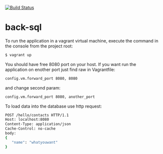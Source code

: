 [![Build Status](https://travis-ci.org/VitaliyKolesnik/back-sql.svg?branch=develop)](https://travis-ci.org/VitaliyKolesnik/back-sql)
# back-sql

To run the application in a vagrant virtual machine, execute the command in the
console from the project root:
```sh
$ vagrant up
```
You should have free 8080 port on your host.
If you want run the application on enother port just find raw in Vagrantfile:
```sh
config.vm.forward_port 8080, 8080
```
and change second param:
```sh
config.vm.forward_port 8080, another_port
```
To load data into the database use http request:
 ```sh
 POST /hello/contacts HTTP/1.1
 Host: localhost:8080
 Content-Type: application/json
 Cache-Control: no-cache
 body:
 {
 	"name": "whatyouwant"
 }
 ```
